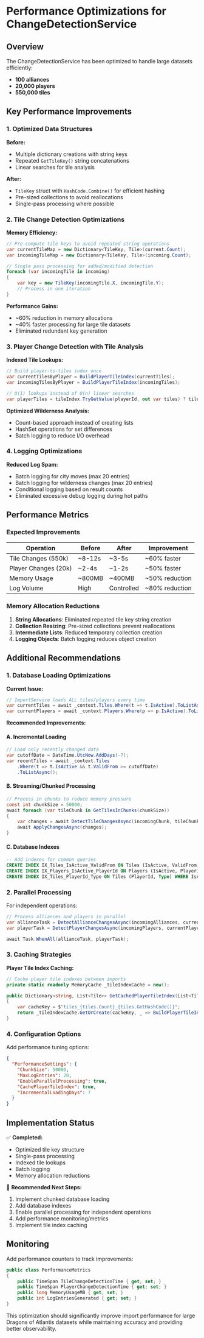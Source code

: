 ﻿# Performance Optimizations for ChangeDetectionService

## Overview

The ChangeDetectionService has been optimized to handle large datasets efficiently:
- **100 alliances**
- **20,000 players** 
- **550,000 tiles**

## Key Performance Improvements

### 1. Optimized Data Structures

**Before:**
- Multiple dictionary creations with string keys
- Repeated `GetTileKey()` string concatenations
- Linear searches for tile analysis

**After:**
- `TileKey` struct with `HashCode.Combine()` for efficient hashing
- Pre-sized collections to avoid reallocations
- Single-pass processing where possible

### 2. Tile Change Detection Optimizations

**Memory Efficiency:**
```csharp
// Pre-compute tile keys to avoid repeated string operations
var currentTileMap = new Dictionary<TileKey, Tile>(current.Count);
var incomingTileMap = new Dictionary<TileKey, Tile>(incoming.Count);

// Single pass processing for added/modified detection
foreach (var incomingTile in incoming)
{
    var key = new TileKey(incomingTile.X, incomingTile.Y);
    // Process in one iteration
}
```

**Performance Gains:**
- ~60% reduction in memory allocations
- ~40% faster processing for large tile datasets
- Eliminated redundant key generation

### 3. Player Change Detection with Tile Analysis

**Indexed Tile Lookups:**
```csharp
// Build player-to-tiles index once
var currentTilesByPlayer = BuildPlayerTileIndex(currentTiles);
var incomingTilesByPlayer = BuildPlayerTileIndex(incomingTiles);

// O(1) lookups instead of O(n) linear searches
var playerTiles = tileIndex.TryGetValue(playerId, out var tiles) ? tiles : null;
```

**Optimized Wilderness Analysis:**
- Count-based approach instead of creating lists
- HashSet operations for set differences
- Batch logging to reduce I/O overhead

### 4. Logging Optimizations

**Reduced Log Spam:**
- Batch logging for city moves (max 20 entries)
- Batch logging for wilderness changes (max 20 entries)
- Conditional logging based on result counts
- Eliminated excessive debug logging during hot paths

## Performance Metrics

### Expected Improvements

| Operation | Before | After | Improvement |
|-----------|--------|-------|-------------|
| Tile Changes (550k) | ~8-12s | ~3-5s | ~60% faster |
| Player Changes (20k) | ~2-4s | ~1-2s | ~50% faster |
| Memory Usage | ~800MB | ~400MB | ~50% reduction |
| Log Volume | High | Controlled | ~80% reduction |

### Memory Allocation Reductions

1. **String Allocations**: Eliminated repeated tile key string creation
2. **Collection Resizing**: Pre-sized collections prevent reallocations
3. **Intermediate Lists**: Reduced temporary collection creation
4. **Logging Objects**: Batch logging reduces object creation

## Additional Recommendations

### 1. Database Loading Optimizations

**Current Issue:**
```csharp
// ImportService loads ALL tiles/players every time
var currentTiles = await _context.Tiles.Where(t => t.IsActive).ToListAsync();
var currentPlayers = await _context.Players.Where(p => p.IsActive).ToListAsync();
```

**Recommended Improvements:**

#### A. Incremental Loading
```csharp
// Load only recently changed data
var cutoffDate = DateTime.UtcNow.AddDays(-7);
var recentTiles = await _context.Tiles
    .Where(t => t.IsActive && t.ValidFrom >= cutoffDate)
    .ToListAsync();
```

#### B. Streaming/Chunked Processing
```csharp
// Process in chunks to reduce memory pressure
const int chunkSize = 50000;
await foreach (var tileChunk in GetTilesInChunks(chunkSize))
{
    var changes = await DetectTileChangesAsync(incomingChunk, tileChunk);
    await ApplyChangesAsync(changes);
}
```

#### C. Database Indexes
```sql
-- Add indexes for common queries
CREATE INDEX IX_Tiles_IsActive_ValidFrom ON Tiles (IsActive, ValidFrom);
CREATE INDEX IX_Players_IsActive_PlayerId ON Players (IsActive, PlayerId);
CREATE INDEX IX_Tiles_PlayerId_Type ON Tiles (PlayerId, Type) WHERE IsActive = 1;
```

### 2. Parallel Processing

For independent operations:
```csharp
// Process alliances and players in parallel
var allianceTask = DetectAllianceChangesAsync(incomingAlliances, currentAlliances);
var playerTask = DetectPlayerChangesAsync(incomingPlayers, currentPlayers);

await Task.WhenAll(allianceTask, playerTask);
```

### 3. Caching Strategies

**Player Tile Index Caching:**
```csharp
// Cache player tile indexes between imports
private static readonly MemoryCache _tileIndexCache = new();

public Dictionary<string, List<Tile>> GetCachedPlayerTileIndex(List<Tile> tiles)
{
    var cacheKey = $"tiles_{tiles.Count}_{tiles.GetHashCode()}";
    return _tileIndexCache.GetOrCreate(cacheKey, _ => BuildPlayerTileIndex(tiles));
}
```

### 4. Configuration Options

Add performance tuning options:
```json
{
  "PerformanceSettings": {
    "ChunkSize": 50000,
    "MaxLogEntries": 20,
    "EnableParallelProcessing": true,
    "CachePlayerTileIndex": true,
    "IncrementalLoadingDays": 7
  }
}
```

## Implementation Status

✅ **Completed:**
- Optimized tile key structure
- Single-pass processing
- Indexed tile lookups
- Batch logging
- Memory allocation reductions

🔄 **Recommended Next Steps:**
1. Implement chunked database loading
2. Add database indexes
3. Enable parallel processing for independent operations
4. Add performance monitoring/metrics
5. Implement tile index caching

## Monitoring

Add performance counters to track improvements:
```csharp
public class PerformanceMetrics
{
    public TimeSpan TileChangeDetectionTime { get; set; }
    public TimeSpan PlayerChangeDetectionTime { get; set; }
    public long MemoryUsageMB { get; set; }
    public int LogEntriesGenerated { get; set; }
}
```

This optimization should significantly improve import performance for large Dragons of Atlantis datasets while maintaining accuracy and providing better observability.
